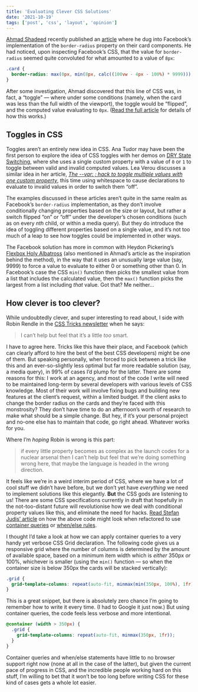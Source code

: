 ```yaml
---
title: 'Evaluating Clever CSS Solutions'
date: '2021-10-19'
tags: ['post', 'css', 'layout', 'opinion']
---
```


[Ahmad Shadeed](https://twitter.com/shadeed9) recently published an [article](https://www.ishadeed.com/article/conditional-border-radius/) where he dug into Facebook’s implementation of the `border-radius` property on their card components. He had noticed, upon inspecting Facebook’s CSS, that the value for `border-radius` seemed quite convoluted for what amounted to a value of `8px`:

```css
.card {
  border-radius: max(0px, min(8px, calc((100vw - 4px - 100%) * 9999)));
}
```

After some investigation, Ahmad discovered that this line of CSS was, in fact, a “toggle” — where under some conditions (namely, when the card was less than the full width of the viewport), the toggle would be “flipped”, and the computed value evaluating to `0px`. ([Read the full article](https://www.ishadeed.com/article/conditional-border-radius/) for details of how this works.)

## Toggles in CSS

Toggles aren’t an entirely new idea in CSS. Ana Tudor may have been the first person to explore the idea of CSS toggles with her demos on [DRY State Switching](https://css-tricks.com/dry-state-switching-with-css-variables-fallbacks-and-invalid-values/), where she uses a single custom property with a value of `0` or `1` to toggle between valid and invalid computed values. Lea Verou discusses a similar idea in her article, _[The -​-var: ; hack to toggle multiple values with one custom property](https://lea.verou.me/2020/10/the-var-space-hack-to-toggle-multiple-values-with-one-custom-property/#more-3162)_, this time using whitespace to cause declarations to evaluate to invalid values in order to switch them “off”.

The examples discussed in these articles aren’t quite in the same realm as Facebook’s `border-radius` implementation, as they don’t involve conditionally changing properties based on the size or layout, but rather a switch flipped “on” or “off” under the developer’s chosen conditions (such as on every _nth_ child, or within a media query). But they do introduce the idea of toggling different properties based on a single value, and it’s not too much of a leap to see how toggles could be implemented in other ways.

The Facebook solution has more in common with Heydon Pickering’s [Flexbox Holy Albatross](https://heydonworks.com/article/the-flexbox-holy-albatross/) (also mentioned in Ahmad’s article as the inspiration behind the method), in the way that it uses an unusually large value (say, 9999) to force a value to evaluate to either 0 or something other than 0. In Facebook’s case the CSS `min()` function then picks the smallest value from a list that includes the calculated value, then the `max()` function picks the largest from a list including _that_ value. Got that? Me neither...

## How clever is too clever?

While undoubtedly clever, and super interesting to read about, I side with Robin Rendle in the [CSS Tricks newsletter](https://css-tricks.com/newsletter/272-jams/) when he says:

> I can’t help but feel that it’s a little _too_ smart.

I have to agree here. Tricks like this have their place, and Facebook (which can clearly afford to hire the best of the best CSS developers) might be one of them. But speaking personally, when forced to pick between a trick like this and an ever-so-slightly less optimal but far more readable solution (say, a media query), in 99% of cases I’d plump for the latter. There are some reasons for this: I work at an agency, and most of the code I write will need to be maintained long-term by several developers with various levels of CSS knowledge. Most of their work will involve fixing bugs and building new features at the client’s request, within a limited budget. If the client asks to change the border radius on the cards and they’re faced with this monstrosity? They don’t have time to do an afternoon’s worth of research to make what should be a simple change. But hey, if it’s your personal project and no-one else has to maintain that code, go right ahead. Whatever works for you.

Where I’m _hoping_ Robin is wrong is this part:

> if every little property becomes as complex as the launch codes for a nuclear arsenal then I can’t help but feel that we’re doing something wrong here, that maybe the language is headed in the wrong direction.

It feels like we’re in a weird interim period of CSS, where we have a lot of cool stuff we didn’t have before, but we don’t yet have _everything_ we need to implement solutions like this elegantly. **But** the CSS gods are listening to us! There are some CSS specifications currently in draft that hopefully in the not-too-distant future will revolutionise how we deal with conditional property values like this, and eliminate the need for hacks. [Read Stefan Judis’ article](https://www.stefanjudis.com/blog/conditional-border-radius-and-three-future-css-features/) on how the above code might look when refactored to use [container queries](https://drafts.csswg.org/css-contain-3/) or [when/else rules](https://tabatkins.github.io/specs/css-when-else/).

I thought I’d take a look at how we can apply container queries to a very handy yet verbose CSS Grid declaration. The following code gives us a responsive grid where the number of columns is determined by the amount of available space, based on a minimum item width which is _either_ 350px _or_ 100%, whichever is smaller (using the `min()` function — so when the container size is below 350px the cards will be stacked vertically):

```css
.grid {
  grid-template-columns: repeat(auto-fit, minmax(min(350px, 100%), 1fr));
}
```

This is a great snippet, but there is absolutely zero chance I’m going to remember how to write it every time. (I had to Google it just now.) But using container queries, the code feels less verbose and more intentional.

```css
@container (width > 350px) {
  .grid {
    grid-template-columns: repeat(auto-fit, minmax(350px, 1fr));
  }
}
```

Container queries and when/else statements have little to no browser support right now (none at all in the case of the latter), but given the current pace of progress in CSS, and the incredible people working hard on this stuff, I’m willing to bet that it won’t be too long before writing CSS for these kind of cases gets a whole lot easier.

